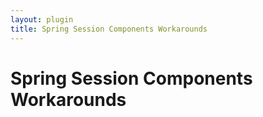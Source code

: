 ```yaml
---
layout: plugin
title: Spring Session Components Workarounds
---
```


# Spring Session Components Workarounds
